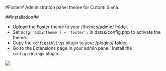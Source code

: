 #Foster#
Administration panel theme for Cotonti Siena.

##Installation##
- Upload the Foster theme to your /themes/admin/ folder.
- Set `$cfg['admintheme'] = 'foster';` in datas/config.php to activate the theme.
- Copy the `configsiblings` plugin to your /plugins/ folder.
- Go to the Extensions page in your admin panel. Install the `configsiblings` plugin.

![](http://www.cotonti.com/datas/photos/page_606.png)